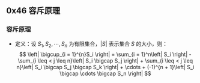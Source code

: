 ## 0x46 容斥原理

### 容斥原理
- 定义：设 $S_1,S_2, \cdots ,S_n$ 为有限集合，$\vert S \vert$ 表示集合 $S$ 的大小，则：
$$
\left| \bigcup_{i = 1}^{n}S_i \right| = \sum_{i = 1}^n\left| S_i \right| - \sum_{i \leq < j \leq n}\left| S_i \bigcap S_j \right| + \sum_{i \leq < j \leq n}\left| S_i \bigcap S_j \bigcap S_k \right| + \cdots + (-1)^{n + 1}\left| S_i \bigcap \cdots \bigcap S_n \right|
$$